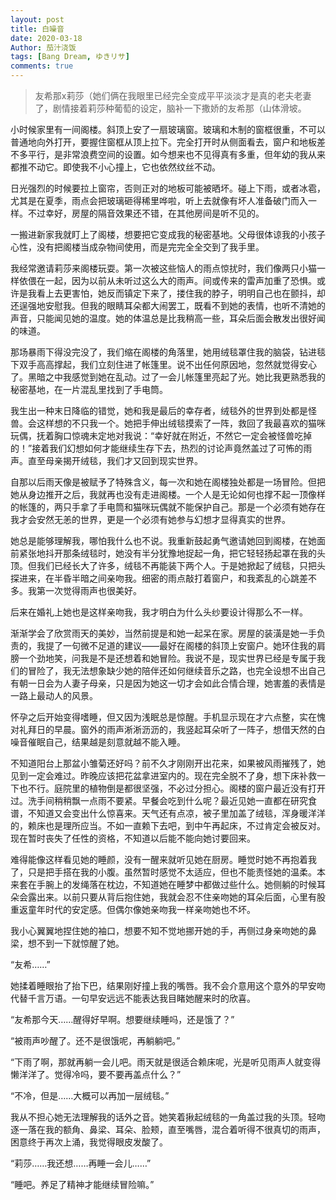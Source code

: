 ```yaml
---
layout: post
title: 白噪音
date: 2020-03-18
Author: 茄汁浇饭 
tags: [Bang Dream, ゆきリサ]
comments: true
---
```


> 友希那x莉莎（她们俩在我眼里已经完全变成平平淡淡才是真的老夫老妻了，剧情接着莉莎种葡萄的设定，脑补一下撒娇的友希那（山体滑坡。

小时候家里有一间阁楼。斜顶上安了一扇玻璃窗。玻璃和木制的窗框很重，不可以普通地向外打开，要握住窗框从顶上拉下。完全打开时从侧面看去，窗户和地板差不多平行，是非常浪费空间的设置。如今想来也不见得真有多重，但年幼的我从来都推不动它。即使我不小心撞上，它也依然纹丝不动。

日光强烈的时候要拉上窗帘，否则正对的地板可能被晒坏。碰上下雨，或者冰雹，尤其是在夏季，雨点会把玻璃砸得稀里哗啦，听上去就像有坏人准备破门而入一样。不过幸好，房屋的隔音效果还不错，在其他房间是听不见的。

一搬进新家我就盯上了阁楼，想要把它变成我的秘密基地。父母很体谅我的小孩子心性，没有把阁楼当成杂物间使用，而是完完全全交到了我手里。

我经常邀请莉莎来阁楼玩耍。第一次被这些恼人的雨点惊扰时，我们像两只小猫一样依偎在一起，因为以前从未听过这么大的雨声。间或传来的雷声加重了恐惧。或许是我看上去更害怕，她反而镇定下来了，搂住我的脖子，明明自己也在颤抖，却还逞强地安慰我。但我的眼睛耳朵都大闹罢工，既看不到她的表情，也听不清她的声音，只能闻见她的温度。她的体温总是比我稍高一些，耳朵后面会散发出很好闻的味道。

那场暴雨下得没完没了，我们缩在阁楼的角落里，她用绒毯罩住我的脑袋，钻进毯下双手高高撑起，我们立刻住进了帐篷里。说不出任何原因地，忽然就觉得安心了。黑暗之中我感觉到她在乱动。过了一会儿帐篷里亮起了光。她比我更熟悉我的秘密基地，在一片混乱里找到了手电筒。

我生出一种末日降临的错觉，她和我是最后的幸存者，绒毯外的世界到处都是怪兽。会这样想的不只我一个。她把手伸出绒毯摸索了一阵，救回了我最喜欢的猫咪玩偶，抚着胸口惊魂未定地对我说：“幸好就在附近，不然它一定会被怪兽吃掉的！”接着我们幻想如何才能继续生存下去，热烈的讨论声竟然盖过了可怖的雨声。直至母亲揭开绒毯，我们才又回到现实世界。

自那以后雨天像是被赋予了特殊含义，每一次和她在阁楼独处都是一场冒险。但把她从身边推开之后，我就再也没有走进阁楼。一个人是无论如何也撑不起一顶像样的帐篷的，两只手拿了手电筒和猫咪玩偶就不能保护自己。那是一个必须有她存在我才会安然无恙的世界，更是一个必须有她参与幻想才显得真实的世界。

她总是能够理解我，哪怕我什么也不说。我重新鼓起勇气邀请她回到阁楼，在她面前紧张地抖开那条绒毯时，她没有半分犹豫地捉起一角，把它轻轻扬起罩在我的头顶。但我们已经长大了许多，绒毯不再能装下两个人。于是她掀起了绒毯，只把头探进来，在半昏半暗之间亲吻我。细密的雨点敲打着窗户，和我紊乱的心跳差不多。我第一次觉得雨声也很美好。

后来在婚礼上她也是这样亲吻我，我才明白为什么头纱要设计得那么不一样。

渐渐学会了欣赏雨天的美妙，当然前提是和她一起呆在家。房屋的装潢是她一手负责的，我提了一句微不足道的建议——最好在阁楼的斜顶上安窗户。她环住我的肩膀一个劲地笑，问我是不是还想着和她冒险。我说不是，现实世界已经是专属于我们的冒险了，我无法想象缺少她的陪伴还如何继续音乐之路，也完全设想不出自己有朝一日会为人妻子母亲，只是因为她这一切才会如此合情合理，她害羞的表情是一路上最动人的风景。

怀孕之后开始变得嗜睡，但又因为浅眠总是惊醒。手机显示现在才六点整，实在愧对礼拜日的早晨。窗外的雨声淅淅沥沥的，我竖起耳朵听了一阵子，想借天然的白噪音催眠自己，结果越是刻意就越不能入睡。

不知道阳台上那盆小雏菊还好吗？前不久才刚刚开出花来，如果被风雨摧残了，她见到一定会难过。昨晚应该把花盆拿进室内的。现在完全脱不了身，想下床补救一下也不行。庭院里的植物倒是都很坚强，不必过分担心。阁楼的窗户最近没有打开过。洗手间稍稍飘一点雨不要紧。早餐会吃到什么呢？最近见她一直都在研究食谱，不知道又会变出什么惊喜来。天气还有点凉，被子里加盖了绒毯，浑身暖洋洋的，赖床也是理所应当。不如一直赖下去吧，到中午再起床，不过肯定会被反对。现在暂时丧失了任性的资格，不知道以后能不能向她讨要回来。

难得能像这样看见她的睡颜，没有一醒来就听见她在厨房。睡觉时她不再抱着我了，只是把手搭在我的小腹。虽然暂时感觉不太适应，但也不能责怪她的温柔。本来套在手腕上的发绳落在枕边，不知道她在睡梦中都做过些什么。她侧躺的时候耳朵会露出来。以前只要从背后抱住她，我就会忍不住亲吻她的耳朵后面，心里有股重返童年时代的安定感。但偶尔像她亲吻我一样亲吻她也不坏。

我小心翼翼地捏住她的袖口，想要不知不觉地挪开她的手，再侧过身亲吻她的鼻梁，想不到一下就惊醒了她。

“友希……”

她揉着睡眼抬了抬下巴，结果刚好撞上我的嘴唇。我不会介意用这个意外的早安吻代替千言万语。一句早安远远不能表达我目睹她醒来时的欣喜。

“友希那今天……醒得好早啊。想要继续睡吗，还是饿了？”

“被雨声吵醒了。还不是很饿呢，再躺躺吧。”

“下雨了啊，那就再躺一会儿吧。雨天就是很适合赖床呢，光是听见雨声人就变得懒洋洋了。觉得冷吗，要不要再盖点什么？”

“不冷，但是……大概可以再加一层绒毯。”

我从不担心她无法理解我的话外之音。她笑着揪起绒毯的一角盖过我的头顶。轻吻逐一落在我的额角、鼻梁、耳朵、脸颊，直至嘴唇，混合着听得不很真切的雨声，困意终于再次上涌，我觉得眼皮发酸了。

“莉莎……我还想……再睡一会儿……”

“睡吧。养足了精神才能继续冒险嘛。”